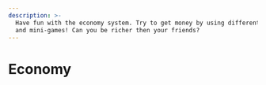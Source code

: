 ```yaml
---
description: >-
  Have fun with the economy system. Try to get money by using different commands
  and mini-games! Can you be richer then your friends?
---
```


# Economy

